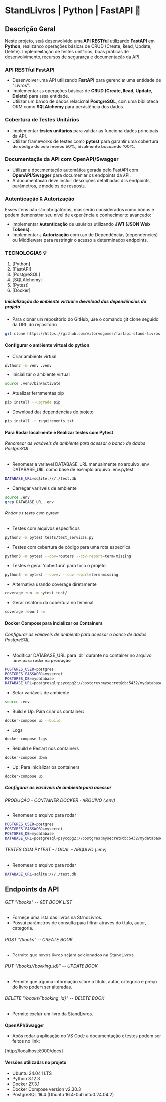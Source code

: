 # StandLivros | Python | FastAPI :book:

## Descrição Geral

Neste projeto, será desenvolvido uma **API RESTful** utilizando **FastAPI** em **Python**, realizando operações básicas de CRUD (Create, Read, Update, Delete). 
Implementação de testes unitários, boas práticas de desenvolvimento, recursos de segurança e documentação da API.

### API RESTful FastAPI
- Desenvolver uma API utilizando **FastAPI** para gerenciar uma entidade de "Livros".
- Implementar as operações básicas de **CRUD (Create, Read, Update, Delete)** para essa entidade.
- Utilizar um banco de dados relacional **PostgreSQL**, com uma biblioteca ORM como **SQLAlchemy** para persistência dos dados.

### Cobertura de Testes Unitários
- Implementar **testes unitários** para validar as funcionalidades principais da API.
- Utilizar frameworks de testes como **pytest** para garantir uma cobertura de código de pelo menos 50%, idealmente buscando 100%. 

### Documentação da API com OpenAPI/Swagger
- Utilizar a documentação automática gerada pelo FastAPI com **OpenAPI/Swagger** para documentar os endpoints da API.
- A documentação deve incluir descrições detalhadas dos endpoints, parâmetros, e modelos de resposta.

### Autenticação & Autorização
Esses itens não são obrigatórios, mas serão considerados como bônus e podem demonstrar seu nível de experiência e conhecimento avançado:
- Implementar **Autenticação** de usuários utilizando **JWT (JSON Web Tokens)**.
- Implementar a **Autorização** com uso de Dependências (dependencies) ou Middleware para restringir o acesso a determinados endpoints.

### TECNOLOGIAS :bulb:

1. [Python]
2. [FastAPI]
3. [PostgreSQL]
4. [SQLAlchemy]
5. [Pytest]
6. [Docker]


##### Inicialização do ambiente virtual e download das dependências do projeto

- Para clonar um repositório do GitHub, use o comando git clone seguido da URL do repositório
```sh
git clone https://https://github.com/vitorvogomes/fastapi-stand-livros.git
```

#### Configurar o ambiente virtual do python
- Criar ambiente virtual
```sh
python3 -m venv .venv
```

- Inicializar o ambiente virtual
```sh
source .venv/bin/activate
```

- Atualizar ferramentas pip
```sh
pip install --upgrade pip
```

- Download das dependencias do projeto
```sh
pip install -r requirements.txt
```

#### Para Rodar localmente e Realizar testes com Pytest
###### Renomear as variáveis de ambiente para acessar o banco de dados PostgreSQL
- Renomear a variavel DATABASE_URL manualmente no arquivo .env DATABASE_URL como base de exemplo arquivo .env.pytest
```sh
DATABASE_URL=sqlite:///./test.db
```

- Carregar variáveis de ambiente
```sh
source .env
grep DATABASE_URL .env
```

###### Rodar os teste com pytest
- Testes com arquivos específicos
```sh
python3 -m pytest tests/test_services.py

```

- Testes com cobertura de código para uma rota específica
```sh
python3 -m pytest --cov=routers --cov-report=term-missing

```

- Testes e gerar 'cobertura' para todo o projeto
```sh
python3 -m pytest --cov=. --cov-report=term-missing

```

- Alternativa usando coverage diretamente
```sh
coverage run -m pytest test/
```

- Gerar relatório da cobertura no terminal
```sh
coverage report -m
```

#### Docker Compose para incializar os Containers
###### Configurar as variáveis de ambiente para acessar o banco de dados PostgreSQL
- Modificar DATABASE_URL para 'db' durante no container no arquivo .env para rodar na produção 
```sh
POSTGRES_USER=postgres
POSTGRES_PASSWORD=mysecret
POSTGRES_DB=mydatabase
DATABASE_URL=postgresql+psycopg2://postgres:mysecret@db:5432/mydatabase
```

- Setar variáveis de ambiente
```sh
source .env
```

- Build e Up: Para criar os containers
```sh
docker-compose up --build
```

- Logs
```sh
docker-compose logs
```

- Rebuild e Restart nos containers
```sh
docker-compose down
```

- Up: Para inicializar os containers
```sh
docker-compose up
```


##### Configurar as variáveis de ambiente para acessar
###### PRODUÇÃO - CONTAINER DOCKER - ARQUIVO (.env)
- Renomear o arquivo para rodar
```sh
POSTGRES_USER=postgres
POSTGRES_PASSWORD=mysecret
POSTGRES_DB=mydatabase
DATABASE_URL=postgresql+psycopg2://postgres:mysecret@db:5432/mydatabase
```

###### TESTES COM PYTEST - LOCAL - ARQUIVO (.env)
- Renomear o arquivo para rodar
```sh
DATABASE_URL=sqlite:///./test.db
```



## Endpoints da API 

###### GET "/books" -- GET BOOK LIST
- Forneçe uma lista das livros na StandLivros.
- Possui parâmetros de consulta para filtrar através do título, autor, categoria.

###### POST "/books" -- CREATE BOOK
- Permite que novos livros sejam adicionados na StandLivros.

###### PUT "/books/{booking_id}" -- UPDATE BOOK
- Permite que alguma informação sobre o título, autor, categoria e preço do livro podem ser alteradas.

###### DELETE "/books/{booking_id}" -- DELETE BOOK
- Permite excluir um livro da StandLivros.

#### OpenAPI/Swagger
- Após rodar a aplicação no VS Code a documentação e testes podem ser feitos no link:
  
[http://localhost:8000/docs]


#### Versões utilizadas no projeto

- Ubuntu 24.04.1 LTS
- Python 3.12.3
- Docker 27.3.1
- Docker Compose version v2.30.3
- PostgreSQL 16.4 (Ubuntu 16.4-0ubuntu0.24.04.2)